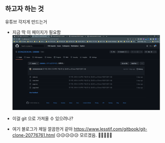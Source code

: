 ## 하고자 하는 것 
유튜브 각지게 만드는거 

- 지금 딱 이 페이지가 필요함 
![](2023-03-11-16-16-00.png)

- 이걸 git 으로 가져올 수 있으려나? 

- 여기 블로그가 제일 깔끔한거 같아 
    https://www.lesstif.com/gitbook/git-clone-20776761.html
    😥😥😥😥😥 
    모르겠음. 📛📛📛📛📛 


    